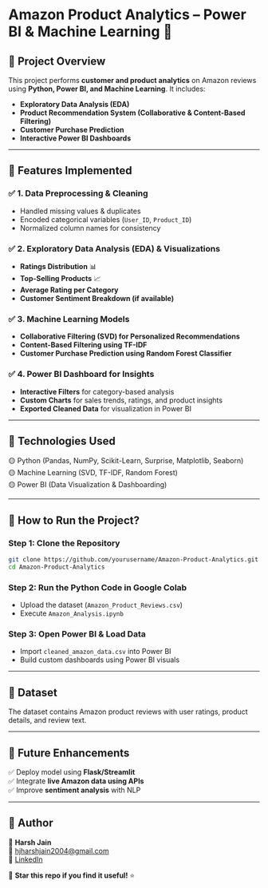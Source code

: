 # **Amazon Product Analytics – Power BI & Machine Learning** 🚀

## **📌 Project Overview**
This project performs **customer and product analytics** on Amazon reviews using **Python, Power BI, and Machine Learning**. It includes:
- **Exploratory Data Analysis (EDA)**
- **Product Recommendation System (Collaborative & Content-Based Filtering)**
- **Customer Purchase Prediction**
- **Interactive Power BI Dashboards**

---

## **🔹 Features Implemented**

### ✅ **1. Data Preprocessing & Cleaning**
- Handled missing values & duplicates
- Encoded categorical variables (`User_ID`, `Product_ID`)
- Normalized column names for consistency

### ✅ **2. Exploratory Data Analysis (EDA) & Visualizations**
- **Ratings Distribution** 📊
- **Top-Selling Products** 📈
- **Average Rating per Category**
- **Customer Sentiment Breakdown (if available)**

### ✅ **3. Machine Learning Models**
- **Collaborative Filtering (SVD) for Personalized Recommendations**
- **Content-Based Filtering using TF-IDF**
- **Customer Purchase Prediction using Random Forest Classifier**

### ✅ **4. Power BI Dashboard for Insights**
- **Interactive Filters** for category-based analysis
- **Custom Charts** for sales trends, ratings, and product insights
- **Exported Cleaned Data** for visualization in Power BI

---

## **🔹 Technologies Used**
🟡 Python (Pandas, NumPy, Scikit-Learn, Surprise, Matplotlib, Seaborn)  
🟡 Machine Learning (SVD, TF-IDF, Random Forest)  
🟡 Power BI (Data Visualization & Dashboarding)  

---

## **🔹 How to Run the Project?**

### **Step 1: Clone the Repository**
```bash
git clone https://github.com/yourusername/Amazon-Product-Analytics.git
cd Amazon-Product-Analytics
```

### **Step 2: Run the Python Code in Google Colab**
- Upload the dataset (`Amazon_Product_Reviews.csv`)
- Execute `Amazon_Analysis.ipynb`

### **Step 3: Open Power BI & Load Data**
- Import `cleaned_amazon_data.csv` into Power BI  
- Build custom dashboards using Power BI visuals

---

## **🔹 Dataset**
The dataset contains Amazon product reviews with user ratings, product details, and review text.

---

## **🔹 Future Enhancements**
✅ Deploy model using **Flask/Streamlit**  
✅ Integrate **live Amazon data using APIs**  
✅ Improve **sentiment analysis** with NLP  

---

## **🔹 Author**
👤 **Harsh Jain**  
📧 hjharshjain2004@gmail.com  
🔗 [LinkedIn](https://www.linkedin.com/in/Harsh-Jain)  

🌟 **Star this repo if you find it useful!** ⭐

